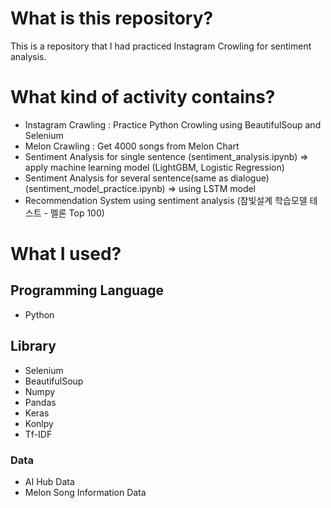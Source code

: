 # What is this repository?
This is a repository that I had practiced Instagram Crowling for sentiment analysis. 
# What kind of activity contains?
+ Instagram Crawling : Practice Python Crowling using BeautifulSoup and Selenium
+ Melon Crawling : Get 4000 songs from Melon Chart
+ Sentiment Analysis for single sentence (sentiment_analysis.ipynb)
=> apply machine learning model (LightGBM, Logistic Regression)
+ Sentiment Analysis for several sentence(same as dialogue) (sentiment_model_practice.ipynb)
=> using LSTM model
+ Recommendation System using sentiment analysis (참빛설계 학습모델 테스트 - 멜론 Top 100)

# What I used?
## Programming Language
+ Python

## Library
+ Selenium
+ BeautifulSoup
+ Numpy
+ Pandas
+ Keras 
+ Konlpy
+ Tf-IDF

### Data
+ AI Hub Data
+ Melon Song Information Data
